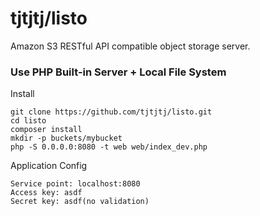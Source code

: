 tjtjtj/listo
============

Amazon S3 RESTful API compatible object storage server.

### Use PHP Built-in Server + Local File System

Install

```
git clone https://github.com/tjtjtj/listo.git
cd listo
composer install
mkdir -p buckets/mybucket
php -S 0.0.0.0:8080 -t web web/index_dev.php
```

Application Config

```
Service point: localhost:8080
Access key: asdf
Secret key: asdf(no validation)
```

